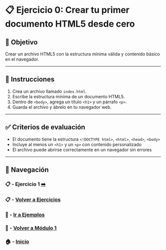 # 📋 Ejercicio 0: Crear tu primer documento HTML5 desde cero

## 🎯 Objetivo
Crear un archivo HTML5 con la estructura mínima válida y contenido básico en el navegador.

---

## 📝 Instrucciones
1. Crea un archivo llamado `index.html`.
2. Escribe la estructura mínima de un documento HTML5.
3. Dentro de `<body>`, agrega un título `<h1>` y un párrafo `<p>`.
4. Guarda el archivo y ábrelo en tu navegador web.

---

## ✅ Criterios de evaluación
- El documento tiene la estructura `<!DOCTYPE html>`, `<html>`, `<head>`, `<body>`
- Incluye al menos un `<h1>` y un `<p>` con contenido personalizado
- El archivo puede abrirse correctamente en un navegador sin errores

---

## 🔁 Navegación

### 📋 - Ejercicio 1 [➡️](./Ejercicio_1.md)

### 📋 - [Volver a Ejercicios](../README.md)

### 🧪 - [Ir a Ejemplos](../../Ejemplos/README.md)

### 📘 - [Volver a Módulo 1](../../Modulo_1.md)

### 🏠 - [Inicio](../../../README.md)
